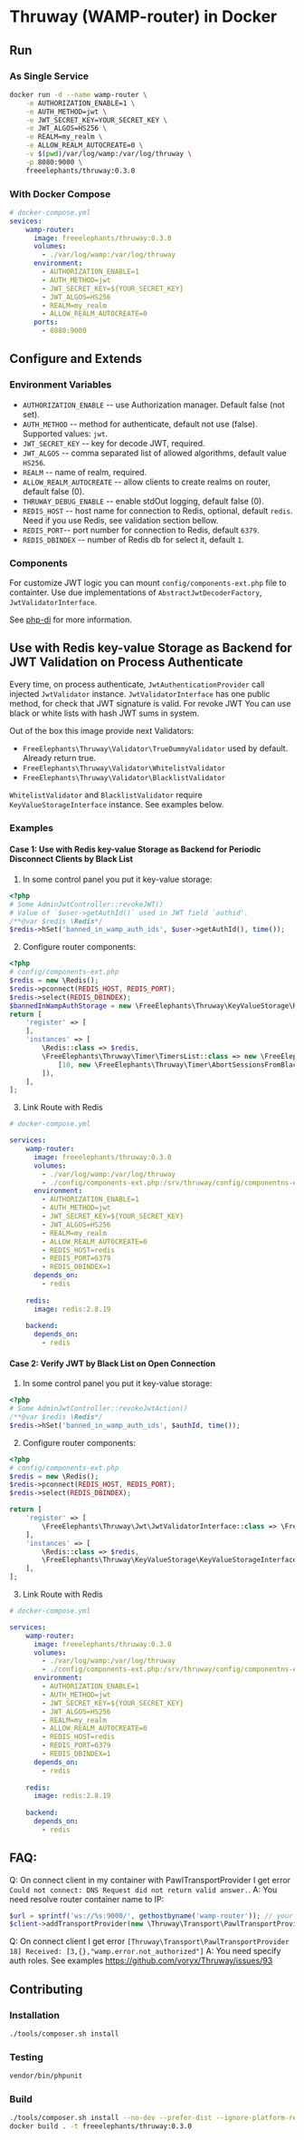 # Thruway (WAMP-router) in Docker

## Run 

### As Single Service
```bash
docker run -d --name wamp-router \
    -e AUTHORIZATION_ENABLE=1 \
    -e AUTH_METHOD=jwt \
    -e JWT_SECRET_KEY=YOUR_SECRET_KEY \
    -e JWT_ALGOS=HS256 \
    -e REALM=my_realm \
    -e ALLOW_REALM_AUTOCREATE=0 \
    -v $(pwd)/var/log/wamp:/var/log/thruway \
    -p 8080:9000 \
    freeelephants/thruway:0.3.0
```

### With Docker Compose

```yaml
# docker-compose.yml
sevices:
    wamp-router:
      image: freeelephants/thruway:0.3.0 
      volumes:
        - ./var/log/wamp:/var/log/thruway
      environment:
        - AUTHORIZATION_ENABLE=1
        - AUTH_METHOD=jwt
        - JWT_SECRET_KEY=${YOUR_SECRET_KEY}
        - JWT_ALGOS=HS256
        - REALM=my_realm
        - ALLOW_REALM_AUTOCREATE=0
      ports:
        - 8080:9000
```

## Configure and Extends

### Environment Variables
- `AUTHORIZATION_ENABLE` -- use Authorization manager. Default false (not set). 
- `AUTH_METHOD` -- method for authenticate, default not use (false). Supported values: `jwt`. 
- `JWT_SECRET_KEY` -- key for decode JWT, required.
- `JWT_ALGOS` -- comma separated list of allowed algorithms, default value `HS256`.
- `REALM` -- name of realm, required. 
- `ALLOW_REALM_AUTOCREATE` -- allow clients to create realms on router, default false (0).
- `THRUWAY_DEBUG_ENABLE` -- enable stdOut logging, default false (0).
- `REDIS_HOST` -- host name for connection to Redis, optional, default `redis`. Need if you use Redis, see validation section bellow. 
- `REDIS_PORT`-- port number for connection to Redis, default `6379`. 
- `REDIS_DBINDEX` -- number of Redis db for select it, default `1`.  

### Components

For customize JWT logic you can mount `config/components-ext.php` file to containter. Use due implementations of `AbstractJwtDecoderFactory`, `JwtValidatorInterface`. 
 
See [php-di](https://github.com/FreeElephants/php-di) for more information. 

## Use with Redis key-value Storage as Backend for JWT Validation on Process Authenticate
  
Every time, on process authenticate, `JwtAuthenticationProvider` call injected `JwtValidator` instance. `JwtValidatorInterface` has one public method, for check that JWT signature is valid. 
For revoke JWT You can use black or white lists with hash JWT sums in system. 

Out of the box this image provide next Validators:
- `FreeElephants\Thruway\Validator\TrueDummyValidator` used by default. Already return true. 
- `FreeElephants\Thruway\Validator\WhitelistValidator`
- `FreeElephants\Thruway\Validator\BlacklistValidator`

`WhitelistValidator` and `BlacklistValidator` require `KeyValueStorageInterface` instance. See examples below.   

### Examples

#### Case 1: Use with Redis key-value Storage as Backend for Periodic Disconnect Clients by Black List
 
1. In some control panel you put it key-value storage: 
```php
<?php 
# Some AdminJwtController::revokeJWT()
# Value of `$user->getAuthId()` used in JWT field `authid'.
/**@var $redis \Redis*/
$redis->hSet('banned_in_wamp_auth_ids', $user->getAuthId(), time());
```

2. Configure router components: 
```php
<?php
# config/components-ext.php
$redis = new \Redis();
$redis->pconnect(REDIS_HOST, REDIS_PORT);
$redis->select(REDIS_DBINDEX);
$bannedInWampAuthStorage = new \FreeElephants\Thruway\KeyValueStorage\Redis\HashKeyStorageRedisAdapter($redis, 'banned_in_wamp_auth_ids');
return [
    'register' => [
    ],
    'instances' => [
        \Redis::class => $redis,
        \FreeElephants\Thruway\Timer\TimersList::class => new \FreeElephants\Thruway\Timer\TimersList([
            [10, new \FreeElephants\Thruway\Timer\AbortSessionsFromBlacklistTimer($bannedInWampAuthStorage)]
        ]),
    ],
];
```

3. Link Route with Redis
```yaml
# docker-compose.yml

services: 
    wamp-router:
      image: freeelephants/thruway:0.3.0 
      volumes:
        - ./var/log/wamp:/var/log/thruway
        - ./config/components-ext.php:/srv/thruway/config/componentns-ext.php
      environment:
        - AUTHORIZATION_ENABLE=1
        - AUTH_METHOD=jwt
        - JWT_SECRET_KEY=${YOUR_SECRET_KEY}
        - JWT_ALGOS=HS256
        - REALM=my_realm
        - ALLOW_REALM_AUTOCREATE=0
        - REDIS_HOST=redis
        - REDIS_PORT=6379
        - REDIS_DBINDEX=1
      depends_on:
        - redis
    
    redis:
      image: redis:2.8.19
    
    backend:
      depends_on:
        - redis    

```

#### Case 2: Verify JWT by Black List on Open Connection 

1. In some control panel you put it key-value storage: 
```php
<?php 
# Some AdminJwtController::revokeJwtAction()
/**@var $redis \Redis*/
$redis->hSet('banned_in_wamp_auth_ids', $authId, time());
``` 

2. Configure router components:
```php
<?php
# config/components-ext.php
$redis = new \Redis();
$redis->pconnect(REDIS_HOST, REDIS_PORT);
$redis->select(REDIS_DBINDEX);

return [
    'register' => [
        \FreeElephants\Thruway\Jwt\JwtValidatorInterface::class => \FreeElephants\Thruway\Validator\BlacklistValidator::class
    ],
    'instances' => [
        \Redis::class => $redis,
        \FreeElephants\Thruway\KeyValueStorage\KeyValueStorageInterface::class => new \FreeElephants\Thruway\KeyValueStorage\Redis\HashKeyStorageRedisAdapter($redis, 'banned_in_wamp_auth_ids'),
    ],
];
```

3. Link Route with Redis
```yaml
# docker-compose.yml

services: 
    wamp-router:
      image: freeelephants/thruway:0.3.0 
      volumes:
        - ./var/log/wamp:/var/log/thruway
        - ./config/components-ext.php:/srv/thruway/config/componentns-ext.php
      environment:
        - AUTHORIZATION_ENABLE=1
        - AUTH_METHOD=jwt
        - JWT_SECRET_KEY=${YOUR_SECRET_KEY}
        - JWT_ALGOS=HS256
        - REALM=my_realm
        - ALLOW_REALM_AUTOCREATE=0
        - REDIS_HOST=redis
        - REDIS_PORT=6379
        - REDIS_DBINDEX=1
      depends_on:
        - redis
    
    redis:
      image: redis:2.8.19
    
    backend:
      depends_on:
        - redis    

```

## FAQ:

Q: On connect client in my container with PawlTransportProvider I get error `Could not connect: DNS Request did not return valid answer.`.
A: You need resolve router container name to IP: 
```php
$url = sprintf('ws://%s:9000/', gethostbyname('wamp-router')); // your router container name
$client->addTransportProvider(new \Thruway\Transport\PawlTransportProvider($url);
```

Q: On connect client I get error `[Thruway\Transport\PawlTransportProvider 18] Received: [3,{},"wamp.error.not_authorized"]`
A: You need specify auth roles. See examples https://github.com/voryx/Thruway/issues/93 

## Contributing

### Installation

```bash
./tools/composer.sh install 
```

### Testing
```bash
vendor/bin/phpunit
```

### Build
```bash
./tools/composer.sh install --no-dev --prefer-dist --ignore-platform-reqs
docker build . -t freeelephants/thruway:0.3.0 
```